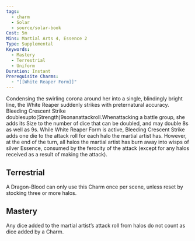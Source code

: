 ```yaml
---
tags:
  - charm
  - Solar
  - source/solar-book
Cost: 5m
Mins: Martial Arts 4, Essence 2
Type: Supplemental
Keywords:
  - Mastery
  - Terrestrial
  - Uniform
Duration: Instant
Prerequisite Charms:
  - "[[White Reaper Form]]"
---
```

Condensing the swirling corona around her into a single, blindingly bright line, the White Reaper suddenly strikes with preternatural accuracy. Bleeding Crescent Strike doublesupto(Strength)9sonanattackroll.Whenattacking a battle group, she adds its Size to the number of dice that can be doubled, and may double 8s as well as 9s. While White Reaper Form is active, Bleeding Crescent Strike adds one die to the attack roll for each halo the martial artist has. However, at the end of the turn, all halos the martial artist has burn away into wisps of silver Essence, consumed by the ferocity of the attack (except for any halos received as a result of making the attack). 

## Terrestrial

A Dragon-Blood can only use this Charm once per scene, unless reset by stocking three or more halos. 

## Mastery

Any dice added to the martial artist’s attack roll from halos do not count as dice added by a Charm.